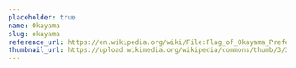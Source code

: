 ```yaml
---
placeholder: true
name: Okayama
slug: okayama
reference_url: https://en.wikipedia.org/wiki/File:Flag_of_Okayama_Prefecture.svg
thumbnail_url: https://upload.wikimedia.org/wikipedia/commons/thumb/3/33/Flag_of_Okayama_Prefecture.svg/120px-Flag_of_Okayama_Prefecture.svg.png
---
```

